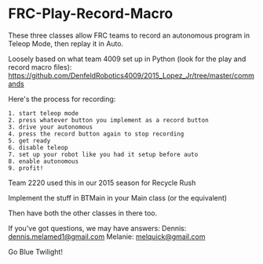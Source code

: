 # FRC-Play-Record-Macro
These three classes allow FRC teams to record an autonomous program in Teleop Mode, then replay it in Auto.

Loosely based on what team 4009 set up in Python (look for the play and record macro files):
https://github.com/DenfeldRobotics4009/2015_Lopez_Jr/tree/master/commands

Here's the process for recording:

	1. start teleop mode
	2. press whatever button you implement as a record button
	3. drive your autonomous
	4. press the record button again to stop recording
	5. get ready
	6. disable teleop
	7. set up your robot like you had it setup before auto
	8. enable autonomous
	9. profit!

Team 2220 used this in our 2015 season for Recycle Rush

Implement the stuff in BTMain in your Main class (or the equivalent)

Then have both the other classes in there too.

If you've got questions, we may have answers: 
Dennis: dennis.melamed1@gmail.com
Melanie: melquick@gmail.com

Go Blue Twilight!
